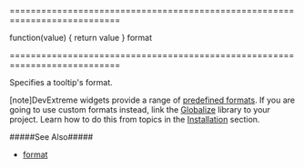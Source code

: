 <!--**
/*-------------------------------------------
    Auto-generated file. Do not modify.
-------------------------------------------

**-->
===========================================================================
<!--default-->function(value) { return value }<!--/default-->
<!--type-->format<!--/type-->
===========================================================================

<!--shortDescription-->
Specifies a tooltip's format.
<!--/shortDescription-->

<!--fullDescription-->
[note]DevExtreme widgets provide a range of [predefined formats](/Documentation/ApiReference/Common/Object_Structures/format/#type). If you are going to use custom formats instead, link the [Globalize](https://github.com/jquery/globalize) library to your project. Learn how to do this from topics in the [Installation](/Documentation/Guide/Getting_Started/Installation/Local_Scripts/) section.

#####See Also#####
- [format](/Documentation/ApiReference/Common/Object_Structures/format/)
<!--/fullDescription-->